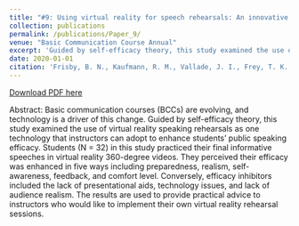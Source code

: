 ```yaml
---
title: "#9: Using virtual reality for speech rehearsals: An innovative instructor approach to enhance student public speaking efficacy"
collection: publications
permalink: /publications/Paper_9/
venue: "Basic Communication Course Annual"
excerpt: 'Guided by self-efficacy theory, this study examined the use of virtual reality speaking rehearsals as one technology that instructors can adopt to enhance students’ public speaking efficacy.'
date: 2020-01-01
citation: 'Frisby, B. N., Kaufmann, R. M., Vallade, J. I., Frey, T. K., & Martin, J. C. (2020). Using virtual reality for speech rehearsals: An innovative instructor approach to enhance student public speaking efficacy. <i>Basic Communication Course Annual, 32</i>, 59-78. https://ecommons.udayton.edu/bcca/vol32/iss1/6/'
---
```


[Download PDF here](http://tkodyfrey.github.io/files/VR.pdf)

Abstract: Basic communication courses (BCCs) are evolving, and technology is a driver of this change. Guided by self-efficacy theory, this study examined the use of virtual reality speaking rehearsals as one technology that instructors can adopt to enhance students’ public speaking efficacy. Students (N = 32) in this study practiced their final informative speeches in virtual reality 360-degree videos. They perceived their efficacy was enhanced in five ways including preparedness, realism, self-awareness, feedback, and comfort level. Conversely, efficacy inhibitors included the lack of presentational aids, technology issues, and lack of audience realism. The results are used to provide practical advice to instructors who would like to implement their own virtual reality rehearsal sessions.
